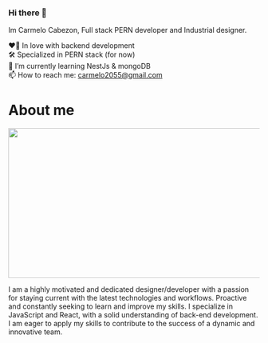 ### Hi there 👋

Im Carmelo Cabezon, Full stack PERN developer and Industrial designer.

❤️‍🔥 In love with backend development
<br>
🛠️ Specialized in PERN stack (for now)
<br>
🌱 I’m currently learning NestJs & mongoDB
<br>
📫 How to reach me: carmelo2055@gmail.com 


<h1>About me</h1>
<div align="center">
  <img src="https://media.giphy.com/media/dWesBcTLavkZuG35MI/giphy.gif" width="600" height="300"/>
</div>
<p>I am a highly motivated and dedicated designer/developer with a passion for staying current with the latest technologies and workflows. Proactive and constantly seeking to learn and improve my skills. I specialize in JavaScript and React, with a solid understanding of back-end development. I am eager to apply my skills to contribute to the success of a dynamic and innovative team.</p>

<!--
**PinchiDev/PinchiDev** is a ✨ _special_ ✨ repository because its `README.md` (this file) appears on your GitHub profile.

Here are some ideas to get you started:

- 🔭 I’m currently working on ...
- 🌱 I’m currently learning ...
- 👯 I’m looking to collaborate on ...
- 🤔 I’m looking for help with ...
- 💬 Ask me about ...
- 📫 How to reach me: ...
- 😄 Pronouns: ...
- ⚡ Fun fact: ...
-->
